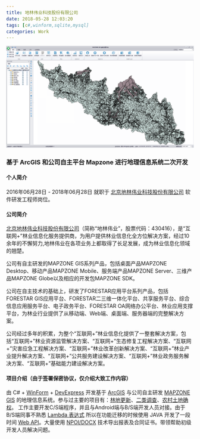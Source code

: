 ```yaml
---
title: 地林伟业科技股份有限公司
date: 2018-05-28 12:03:20
tags: [c#,winform,sqlite,mysql]
categories: Work
---
```

<img src="https://raw.githubusercontent.com/Sadness96/sadness96.github.io/master/images/blog/work-Forestar/mapzone.png"/>

### 基于 ArcGIS 和公司自主平台 Mapzone 进行地理信息系统二次开发
<!-- more -->
#### 个人简介
2016年06月28日 - 2018年06月28日 就职于 [北京地林伟业科技股份有限公司](http://www.forestar.com.cn/) 软件研发工程师岗位。
#### 公司简介
[北京地林伟业科技股份有限公司](http://www.forestar.com.cn/)（简称“地林伟业”，股票代码：430416），是“互联网+”林业信息化服务提供商，为用户提供林业信息化全方位解决方案，经过10余年的不懈努力,地林伟业在各项业务上都取得了长足发展，成为林业信息化领域的翘楚。

公司有自主研发的MAPZONE GIS系列产品，包括桌面产品MAPZONE Desktop、移动产品MAPZONE Mobile、服务端产品MAPZONE Server、三维产品MAPZONE Globe以及相应的开发包MAPZONE SDK。

公司在自主技术的基础上，研发了FORESTAR应用平台系列产品，包括FORESTAR GIS应用平台、FORESTAR二三维一体化平台、共享服务平台、综合信息应用服务平台、电子政务平台、FORESTAR OA网络办公平台、林业应用支撑平台，为林业行业提供了从移动端、Web端、桌面端、服务器端的完整解决方案。

公司经过多年的积累，为整个“互联网+”林业信息化提供了一整套解决方案，包括“互联网+”林业资源监管解决方案、“互联网+”生态修复工程解决方案、“互联网+”灾害应急工程解决方案、“互联网+”林业改革创新解决方案、“互联网+”林业产业提升解决方案、“互联网+”公共服务建设解决方案、“互联网+”林业政务服务解决方案、“互联网+”基础能力建设解决方案。
#### 项目介绍（由于签署保密协议，仅介绍大致工作内容）
由 C# + [WinForm](https://baike.baidu.com/item/Winform/7799873) + [DevExpress](https://www.devexpresscn.com/) 开发基于 [ArcGIS](https://baike.baidu.com/item/ArcGIS) 与公司自主研发 [MAPZONE GIS](http://www.mapzone.com.cn/product.aspx) 的地理信息系统。参与过主要的项目有：[林地更新](https://baike.baidu.com/item/%E6%A3%AE%E6%9E%97%E6%9B%B4%E6%96%B0/2075237)、[二类调查](https://baike.baidu.com/item/%E4%BA%8C%E7%B1%BB%E8%B0%83%E6%9F%A5/14467797?fr=aladdin)、[农村土地确权](https://baike.baidu.com/item/%E5%86%9C%E6%9D%91%E5%9C%9F%E5%9C%B0%E7%A1%AE%E6%9D%83)。
工作主要开发C/S端程序，并且与Android端与B/S端开发人员对接。由于B/S端同事不熟悉 [Lambda 表达式](https://baike.baidu.com/item/Lambda%E8%A1%A8%E8%BE%BE%E5%BC%8F/4585794?fr=aladdin) 所以在功能迁移的时候使用 JAVA 开发了一段时间 [Web API](https://baike.baidu.com/item/Web%20API)。大量使用 [NPOI/DOCX](/blog/2017/05/27/csharp-NPOIHelper/) 技术导出报表及合同证书。带领帮助初级开发人员解决问题。